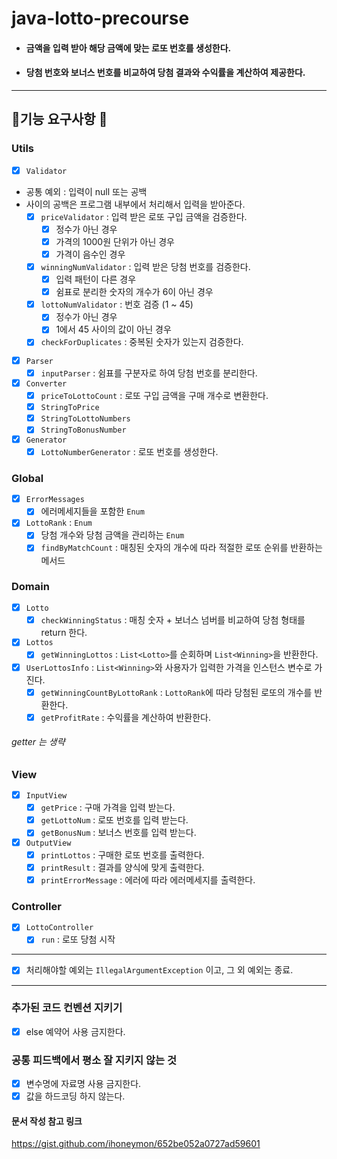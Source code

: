 # java-lotto-precourse
- #### 금액을 입력 받아 해당 금액에 맞는 로또 번호를 생성한다.
- #### 당첨 번호와 보너스 번호를 비교하여 당첨 결과와 수익률을 계산하여 제공한다.
- - -

## 👷기능 요구사항 👷
### Utils
- [x] `Validator`
- 공통 예외 : 입력이 null 또는 공백
- 사이의 공백은 프로그램 내부에서 처리해서 입력을 받아준다.
  - [x] `priceValidator` : 입력 받은 로또 구입 금액을 검증한다.
    - [x] 정수가 아닌 경우
    - [x] 가격의 1000원 단위가 아닌 경우
    - [x] 가격이 음수인 경우 
  - [x] `winningNumValidator` : 입력 받은 당첨 번호를 검증한다.
    - [x] 입력 패턴이 다른 경우
    - [x] 쉼표로 분리한 숫자의 개수가 6이 아닌 경우
  - [x] `lottoNumValidator` : 번호 검증 (1 ~ 45) 
    - [x] 정수가 아닌 경우
    - [x] 1에서 45 사이의 값이 아닌 경우
  - [x] `checkForDuplicates` : 중복된 숫자가 있는지 검증한다.
- [x] `Parser`
  - [x] `inputParser` : 쉼표를 구분자로 하여 당첨 번호를 분리한다.
- [x] `Converter`
  - [x] `priceToLottoCount` : 로또 구입 금액을 구매 개수로 변환한다.
  - [x] `StringToPrice`
  - [x] `StringToLottoNumbers`
  - [x] `StringToBonusNumber`
- [x] `Generator`
  - [x] `LottoNumberGenerator` : 로또 번호를 생성한다.
### Global
- [x] `ErrorMessages`
  - [x] 에러메세지들을 포함한 `Enum` 
- [x] `LottoRank` : `Enum`
  - [x] 당첨 개수와 당첨 금액을 관리하는 `Enum`
  - [x] `findByMatchCount` : 매칭된 숫자의 개수에 따라 적절한 로또 순위를 반환하는 메서드
### Domain
- [x] `Lotto`
  - [x] `checkWinningStatus` : 매칭 숫자 + 보너스 넘버를 비교하여 당첨 형태를 return 한다.
- [x] `Lottos`
  - [x] `getWinningLottos` : `List<Lotto>`를 순회하며 `List<Winning>`을 반환한다.
- [x] `UserLottosInfo` : `List<Winning>`와 사용자가 입력한 가격을 인스턴스 변수로 가진다.
  - [x] `getWinningCountByLottoRank` : `LottoRank`에 따라 당첨된 로또의 개수를 반환한다.
  - [x] `getProfitRate` : 수익률을 계산하여 반환한다.
###### getter 는 생략
### View
- [x] `InputView`
  - [x] `getPrice` : 구매 가격을 입력 받는다.
  - [x] `getLottoNum` : 로또 번호를 입력 받는다.
  - [x] `getBonusNum` : 보너스 번호를 입력 받는다.
- [x] `OutputView`
  - [x] `printLottos` : 구매한 로또 번호를 출력한다.
  - [x] `printResult` : 결과를 양식에 맞게 출력한다.
  - [x] `printErrorMessage` : 에러에 따라 에러메세지를 출력한다.
### Controller
- [x] `LottoController`
  - [x] `run` : 로또 당첨 시작
- - -
- [x] 처리해야할 예외는 `IllegalArgumentException` 이고, 그 외 예외는 종료.
- - - 
### 추가된 코드 컨벤션 지키기
- [x] else 예약어 사용 금지한다.
### 공통 피드백에서 평소 잘 지키지 않는 것
- [x] 변수명에 자료명 사용 금지한다.
- [x] 값을 하드코딩 하지 않는다.
#### 문서 작성 참고 링크
<https://gist.github.com/ihoneymon/652be052a0727ad59601>

